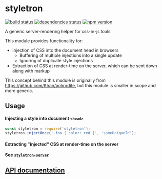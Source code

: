 # styletron

[![build status][build-badge]][build-href]
[![dependencies status][deps-badge]][deps-href]
[![npm version][npm-badge]][npm-href]

A generic server-rendering helper for css-in-js tools

This module provides functionality for:
 * Injection of CSS into the document head in browsers
   * Buffering of multiple injections into a single update
   * Ignoring of duplicate style injections
 * Extraction of CSS at render-time on the server, which can be sent down along with markup

This concept behind this module is originally from https://github.com/Khan/aphrodite, but this module is smaller in scope and more generic.

## Usage

#### Injecting a style into document `<head>`

```js
const styletron = require('styletron');
styletron.injectOnce('.foo { color: red }', 'someUniqueId');
```

#### Extracting "injected" CSS at render-time on the server

**See [`styletron-server`](https://github.com/rtsao/styletron-server)**

## [API documentation](docs/api.md)

[build-badge]: https://travis-ci.org/rtsao/styletron.svg?branch=v1
[build-href]: https://travis-ci.org/rtsao/styletron
[deps-badge]: https://david-dm.org/rtsao/styletron.svg
[deps-href]: https://david-dm.org/rtsao/styletron
[npm-badge]: https://badge.fury.io/js/styletron.svg
[npm-href]: https://www.npmjs.com/package/styletron
